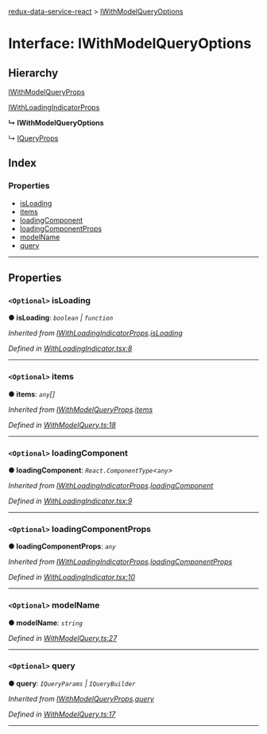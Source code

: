 [redux-data-service-react](../README.md) > [IWithModelQueryOptions](../interfaces/iwithmodelqueryoptions.md)

# Interface: IWithModelQueryOptions

## Hierarchy

 [IWithModelQueryProps](iwithmodelqueryprops.md)

 [IWithLoadingIndicatorProps](iwithloadingindicatorprops.md)

**↳ IWithModelQueryOptions**

↳  [IQueryProps](iqueryprops.md)

## Index

### Properties

* [isLoading](iwithmodelqueryoptions.md#isloading)
* [items](iwithmodelqueryoptions.md#items)
* [loadingComponent](iwithmodelqueryoptions.md#loadingcomponent)
* [loadingComponentProps](iwithmodelqueryoptions.md#loadingcomponentprops)
* [modelName](iwithmodelqueryoptions.md#modelname)
* [query](iwithmodelqueryoptions.md#query)

---

## Properties

<a id="isloading"></a>

### `<Optional>` isLoading

**● isLoading**: *`boolean` \| `function`*

*Inherited from [IWithLoadingIndicatorProps](iwithloadingindicatorprops.md).[isLoading](iwithloadingindicatorprops.md#isloading)*

*Defined in [WithLoadingIndicator.tsx:8](https://github.com/Rediker-Software/redux-data-service-react/blob/34d72f2/src/WithLoadingIndicator.tsx#L8)*

___
<a id="items"></a>

### `<Optional>` items

**● items**: *`any`[]*

*Inherited from [IWithModelQueryProps](iwithmodelqueryprops.md).[items](iwithmodelqueryprops.md#items)*

*Defined in [WithModelQuery.ts:18](https://github.com/Rediker-Software/redux-data-service-react/blob/34d72f2/src/WithModelQuery.ts#L18)*

___
<a id="loadingcomponent"></a>

### `<Optional>` loadingComponent

**● loadingComponent**: *`React.ComponentType`<`any`>*

*Inherited from [IWithLoadingIndicatorProps](iwithloadingindicatorprops.md).[loadingComponent](iwithloadingindicatorprops.md#loadingcomponent)*

*Defined in [WithLoadingIndicator.tsx:9](https://github.com/Rediker-Software/redux-data-service-react/blob/34d72f2/src/WithLoadingIndicator.tsx#L9)*

___
<a id="loadingcomponentprops"></a>

### `<Optional>` loadingComponentProps

**● loadingComponentProps**: *`any`*

*Inherited from [IWithLoadingIndicatorProps](iwithloadingindicatorprops.md).[loadingComponentProps](iwithloadingindicatorprops.md#loadingcomponentprops)*

*Defined in [WithLoadingIndicator.tsx:10](https://github.com/Rediker-Software/redux-data-service-react/blob/34d72f2/src/WithLoadingIndicator.tsx#L10)*

___
<a id="modelname"></a>

### `<Optional>` modelName

**● modelName**: *`string`*

*Defined in [WithModelQuery.ts:27](https://github.com/Rediker-Software/redux-data-service-react/blob/34d72f2/src/WithModelQuery.ts#L27)*

___
<a id="query"></a>

### `<Optional>` query

**● query**: *`IQueryParams` \| `IQueryBuilder`*

*Inherited from [IWithModelQueryProps](iwithmodelqueryprops.md).[query](iwithmodelqueryprops.md#query)*

*Defined in [WithModelQuery.ts:17](https://github.com/Rediker-Software/redux-data-service-react/blob/34d72f2/src/WithModelQuery.ts#L17)*

___

